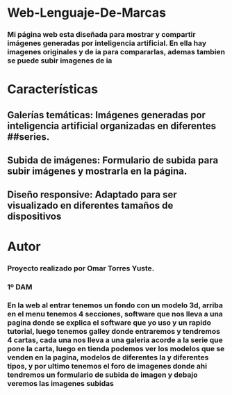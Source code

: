 # Web-Lenguaje-De-Marcas

### Mi página web esta diseñada para mostrar y compartir imágenes generadas por inteligencia artificial. En ella hay imagenes originales y de ia para compararlas, ademas tambien se puede subir imagenes de ia

# Características
## Galerías temáticas: Imágenes generadas por inteligencia artificial organizadas en diferentes ##series.
## Subida de imágenes: Formulario de subida para subir  imágenes y mostrarla  en la página.
## Diseño responsive: Adaptado para ser visualizado en diferentes tamaños de dispositivos 

# Autor
### Proyecto realizado por Omar Torres Yuste.
### 1º DAM


### En la web al entrar tenemos un fondo con un modelo 3d, arriba en el menu tenemos 4 secciones, software que nos lleva a una pagina donde se explica el software que yo uso y un rapido tutorial, luego tenemos galley donde entraremos y tendremos 4 cartas, cada una nos lleva a una galeria acorde a la serie que pone la carta, luego en tienda podemos ver los modelos que se venden en la pagina, modelos de diferentes Ia y diferentes tipos, y por ultimo tenemos el foro de imagenes donde ahi tendremos un formulario de subida de imagen y debajo veremos las imagenes subidas
